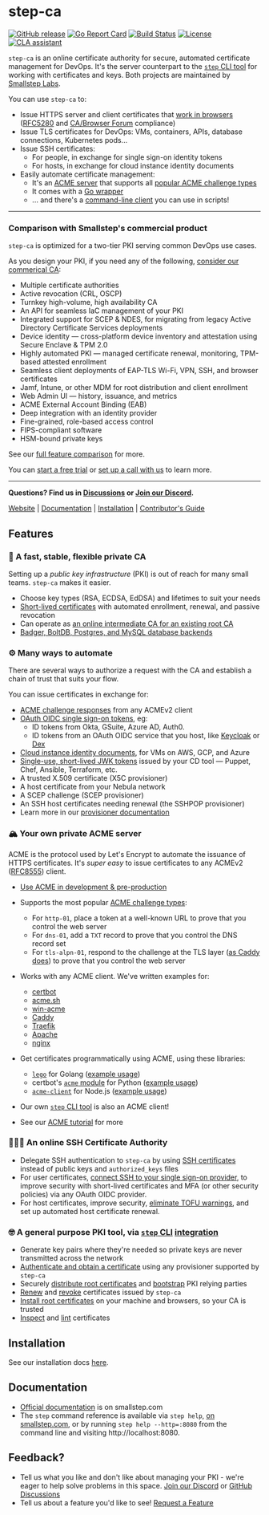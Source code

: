 # step-ca

[![GitHub release](https://img.shields.io/github/release/smallstep/certificates.svg)](https://github.com/smallstep/certificates/releases/latest)
[![Go Report Card](https://goreportcard.com/badge/github.com/smallstep/certificates)](https://goreportcard.com/report/github.com/smallstep/certificates)
[![Build Status](https://github.com/smallstep/certificates/actions/workflows/test.yml/badge.svg)](https://github.com/smallstep/certificates)
[![License](https://img.shields.io/badge/License-Apache%202.0-blue.svg)](https://opensource.org/licenses/Apache-2.0)
[![CLA assistant](https://cla-assistant.io/readme/badge/smallstep/certificates)](https://cla-assistant.io/smallstep/certificates)

`step-ca` is an online certificate authority for secure, automated certificate management for DevOps.
It's the server counterpart to the [`step` CLI tool](https://github.com/smallstep/cli) for working with certificates and keys.
Both projects are maintained by [Smallstep Labs](https://smallstep.com).

You can use `step-ca` to:
- Issue HTTPS server and client certificates that [work in browsers](https://smallstep.com/blog/step-v0-8-6-valid-HTTPS-certificates-for-dev-pre-prod.html) ([RFC5280](https://tools.ietf.org/html/rfc5280) and [CA/Browser Forum](https://cabforum.org/baseline-requirements-documents/) compliance)
- Issue TLS certificates for DevOps: VMs, containers, APIs, database connections, Kubernetes pods...
- Issue SSH certificates:
  - For people, in exchange for single sign-on identity tokens
  - For hosts, in exchange for cloud instance identity documents
- Easily automate certificate management:
  - It's an [ACME server](https://smallstep.com/docs/step-ca/acme-basics/) that supports all [popular ACME challenge types](https://smallstep.com/docs/step-ca/acme-basics/#acme-challenge-types)
  - It comes with a [Go wrapper](./examples#user-content-basic-client-usage)
  - ... and there's a [command-line client](https://github.com/smallstep/cli) you can use in scripts!

---

### Comparison with Smallstep's commercial product

`step-ca` is optimized for a two-tier PKI serving common DevOps use cases.

As you design your PKI, if you need any of the following, [consider our commerical CA](http://smallstep.com):
- Multiple certificate authorities
- Active revocation (CRL, OSCP)
- Turnkey high-volume, high availability CA
- An API for seamless IaC management of your PKI
- Integrated support for SCEP & NDES, for migrating from legacy Active Directory Certificate Services deployments
- Device identity — cross-platform device inventory and attestation using Secure Enclave & TPM 2.0
- Highly automated PKI — managed certificate renewal, monitoring, TPM-based attested enrollment
- Seamless client deployments of EAP-TLS Wi-Fi, VPN, SSH, and browser certificates
- Jamf, Intune, or other MDM for root distribution and client enrollment
- Web Admin UI — history, issuance, and metrics
- ACME External Account Binding (EAB)
- Deep integration with an identity provider
- Fine-grained, role-based access control
- FIPS-compliant software
- HSM-bound private keys

See our [full feature comparison](https://smallstep.com/step-ca-vs-smallstep-certificate-manager/) for more.

You can [start a free trial](https://smallstep.com/signup) or [set up a call with us](https://go.smallstep.com/request-demo) to learn more.

---

**Questions? Find us in [Discussions](https://github.com/smallstep/certificates/discussions) or [Join our Discord](https://u.step.sm/discord).**

[Website](https://smallstep.com/certificates) |
[Documentation](https://smallstep.com/docs/step-ca) |
[Installation](https://smallstep.com/docs/step-ca/installation) |
[Contributor's Guide](./CONTRIBUTING.md)

## Features

### 🦾 A fast, stable, flexible private CA

Setting up a *public key infrastructure* (PKI) is out of reach for many small teams. `step-ca` makes it easier.

- Choose key types (RSA, ECDSA, EdDSA) and lifetimes to suit your needs
- [Short-lived certificates](https://smallstep.com/blog/passive-revocation.html) with automated enrollment, renewal, and passive revocation
- Can operate as [an online intermediate CA for an existing root CA](https://smallstep.com/docs/tutorials/intermediate-ca-new-ca)
- [Badger, BoltDB, Postgres, and MySQL database backends](https://smallstep.com/docs/step-ca/configuration#databases)

### ⚙️ Many ways to automate

There are several ways to authorize a request with the CA and establish a chain of trust that suits your flow.

You can issue certificates in exchange for:
- [ACME challenge responses](#your-own-private-acme-server) from any ACMEv2 client
- [OAuth OIDC single sign-on tokens](https://smallstep.com/blog/easily-curl-services-secured-by-https-tls.html), eg:
  - ID tokens from Okta, GSuite, Azure AD, Auth0.
  - ID tokens from an OAuth OIDC service that you host, like [Keycloak](https://www.keycloak.org/) or [Dex](https://github.com/dexidp/dex)
- [Cloud instance identity documents](https://smallstep.com/blog/embarrassingly-easy-certificates-on-aws-azure-gcp/), for VMs on AWS, GCP, and Azure
- [Single-use, short-lived JWK tokens](https://smallstep.com/docs/step-ca/provisioners#jwk) issued by your CD tool — Puppet, Chef, Ansible, Terraform, etc.
- A trusted X.509 certificate (X5C provisioner)
- A host certificate from your Nebula network
- A SCEP challenge (SCEP provisioner)
- An SSH host certificates needing renewal (the SSHPOP provisioner)
- Learn more in our [provisioner documentation](https://smallstep.com/docs/step-ca/provisioners)

### 🏔 Your own private ACME server

ACME is the protocol used by Let's Encrypt to automate the issuance of HTTPS certificates. It's _super easy_ to issue certificates to any ACMEv2 ([RFC8555](https://tools.ietf.org/html/rfc8555)) client.

- [Use ACME in development & pre-production](https://smallstep.com/blog/private-acme-server/#local-development--pre-production)
- Supports the most popular [ACME challenge types](https://letsencrypt.org/docs/challenge-types/):
  - For `http-01`, place a token at a well-known URL to prove that you control the web server
  - For `dns-01`, add a `TXT` record to prove that you control the DNS record set
  - For `tls-alpn-01`, respond to the challenge at the TLS layer ([as Caddy does](https://caddy.community/t/caddy-supports-the-acme-tls-alpn-challenge/4860)) to prove that you control the web server

- Works with any ACME client. We've written examples for:
  - [certbot](https://smallstep.com/docs/tutorials/acme-protocol-acme-clients#certbot)
  - [acme.sh](https://smallstep.com/docs/tutorials/acme-protocol-acme-clients#acmesh)
  - [win-acme](https://smallstep.com/docs/tutorials/acme-protocol-acme-clients#win-acme)
  - [Caddy](https://smallstep.com/docs/tutorials/acme-protocol-acme-clients#caddy-v2)
  - [Traefik](https://smallstep.com/docs/tutorials/acme-protocol-acme-clients#traefik)
  - [Apache](https://smallstep.com/docs/tutorials/acme-protocol-acme-clients#apache)
  - [nginx](https://smallstep.com/docs/tutorials/acme-protocol-acme-clients#nginx)
- Get certificates programmatically using ACME, using these libraries:
  - [`lego`](https://github.com/go-acme/lego) for Golang ([example usage](https://smallstep.com/docs/tutorials/acme-protocol-acme-clients#golang))
  - certbot's [`acme` module](https://github.com/certbot/certbot/tree/master/acme) for Python ([example usage](https://smallstep.com/docs/tutorials/acme-protocol-acme-clients#python))
  - [`acme-client`](https://github.com/publishlab/node-acme-client) for Node.js ([example usage](https://smallstep.com/docs/tutorials/acme-protocol-acme-clients#node))
- Our own [`step` CLI tool](https://github.com/smallstep/cli) is also an ACME client!
- See our [ACME tutorial](https://smallstep.com/docs/tutorials/acme-challenge) for more

### 👩🏽‍💻 An online SSH Certificate Authority

- Delegate SSH authentication to `step-ca` by using [SSH certificates](https://smallstep.com/blog/use-ssh-certificates/) instead of public keys and `authorized_keys` files
- For user certificates, [connect SSH to your single sign-on provider](https://smallstep.com/blog/diy-single-sign-on-for-ssh/), to improve security with short-lived certificates and MFA (or other security policies) via any OAuth OIDC provider.
- For host certificates, improve security, [eliminate TOFU warnings](https://smallstep.com/blog/use-ssh-certificates/), and set up automated host certificate renewal.

### 🤓 A general purpose PKI tool, via [`step` CLI](https://github.com/smallstep/cli) [integration](https://smallstep.com/docs/step-cli/reference/ca/)

- Generate key pairs where they're needed so private keys are never transmitted across the network
- [Authenticate and obtain a certificate](https://smallstep.com/docs/step-cli/reference/ca/certificate/) using any provisioner supported by `step-ca`
- Securely [distribute root certificates](https://smallstep.com/docs/step-cli/reference/ca/root/) and [bootstrap](https://smallstep.com/docs/step-cli/reference/ca/bootstrap/) PKI relying parties
- [Renew](https://smallstep.com/docs/step-cli/reference/ca/renew/) and [revoke](https://smallstep.com/docs/step-cli/reference/ca/revoke/) certificates issued by `step-ca`
- [Install root certificates](https://smallstep.com/docs/step-cli/reference/certificate/install/) on your machine and browsers, so your CA is trusted
- [Inspect](https://smallstep.com/docs/step-cli/reference/certificate/inspect/) and [lint](https://smallstep.com/docs/step-cli/reference/certificate/lint/) certificates

## Installation

See our installation docs [here](https://smallstep.com/docs/step-ca/installation).

## Documentation

* [Official documentation](https://smallstep.com/docs/step-ca) is on smallstep.com
* The `step` command reference is available via `step help`,
[on smallstep.com](https://smallstep.com/docs/step-cli/reference/),
or by running `step help --http=:8080` from the command line
and visiting http://localhost:8080.

## Feedback?

* Tell us what you like and don't like about managing your PKI - we're eager to help solve problems in this space. [Join our Discord](https://u.step.sm/discord) or [GitHub Discussions](https://github.com/smallstep/certificates/discussions)
* Tell us about a feature you'd like to see! [Request a Feature](https://github.com/smallstep/certificates/issues/new?assignees=&labels=enhancement%2C+needs+triage&template=enhancement.md&title=)
